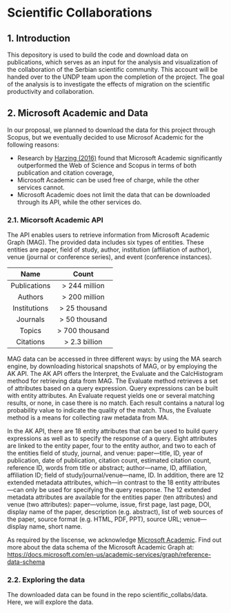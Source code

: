 # Scientific Collaborations

## 1. Introduction

This depository is used to build the code and download data on publications, which serves as an input for the analysis and visualization of the collaboration of the Serbian scientific community. This account will be handed over to the UNDP team upon the completion of the project. The goal of the analysis is to investigate the effects of migration on the scientific productivity and collaboration. 


## 2. Microsoft Academic and Data

In our proposal, we planned to download the data for this project through Scopus, but we eventually decided to use Microsof Academic for the following reasons: 
-  Research by [Harzing (2016)](https://www.readcube.com/articles/10.1007%2Fs11192-016-2026-y?author_access_token=VGOe3zUBun4lr3rK7X7Elve4RwlQNchNByi7wbcMAY7hqJRkzHmW-la5Hb7lAW5UO5wuC7aGQklUbjlsjbym7l_d48FItMITdfFmy1EjmH4HGSWbqgsVcyREQzkx3FOZibMQo3KOYmPMaPile46eKQ==) found that Microsoft Academic significantly outperformed the Web of Science and Scopus in terms of both publication and citation coverage,
-  Microsoft Academic can be used free of charge, while the other services cannot. 
-  Microsoft Academic does not limit the data that can be downloaded through its API, while the other services do.

### 2.1. Micorsoft Academic API

The API enables users to retrieve information from Microsoft Academic Graph (MAG). The provided data includes six types of entities. These entities are paper, field of study, author, institution (affiliation of author), venue (journal or conference series), and event (conference instances). 


| Name                | Count          |
| :-----------------: | :------------: |
| Publications        | > 244 million  |
| Authors             | > 200 million  |
| Institutions        | > 25 thousand  |
| Journals            | > 50 thousand  |
| Topics              | > 700 thousand |
| Citations           | > 2.3 billion  |

MAG data can be accessed in three different ways: by using the MA search engine, by downloading historical snapshots of MAG, or by employing the AK API. The AK API offers the Interpret, the Evaluate and the CalcHistogram method for retrieving data from MAG. The Evaluate method retrieves a set of attributes based on a query expression. Query expressions can be built with entity attributes. An Evaluate request yields one or several matching results, or none, in case there is no match. Each result contains a natural log probability value to indicate the quality of the match. Thus, the Evaluate method is a means for collecting raw metadata from MA. 

In the AK API, there are 18 entity attributes that can be used to build query expressions as well as to specify the response of a query. Eight attributes are linked to the entity paper, four to the entity author, and two to each of the entities field of study, journal, and venue: paper—title, ID, year of publication, date of publication, citation count, estimated citation count, reference ID, words from title or abstract; author—name, ID, affiliation, affiliation ID; field of study/journal/venue—name, ID. In addition, there are 12 extended metadata attributes, which—in contrast to the 18 entity attributes—can only be used for specifying the query response. The 12
extended metadata attributes are available for the entities paper (ten attributes) and venue (two attributes): paper—volume, issue, first page, last page, DOI, display name of the paper, description (e.g. abstract), list of web sources of the paper, source format (e.g. HTML, PDF, PPT), source URL; venue—display name, short name.

As required by the liscense, we acknowledge [Microsoft Academic]( https://aka.ms/msracad). Find out more about the data schema of the Microsoft Academic Graph at: https://docs.microsoft.com/en-us/academic-services/graph/reference-data-schema

### 2.2. Exploring the data

The downloaded data can be found in the repo scientific_collabs/data. Here, we will explore the data. 

